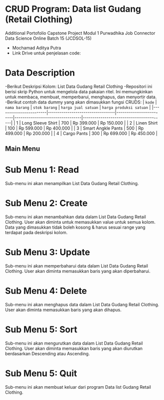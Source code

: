 # CRUD Program: Data list Gudang (Retail Clothing) 
Additional Portofolio Capstone Project Modul 1 Purwadhika Job Connector Data Science Online Batch 15 (JCDSOL-15)
- Mochamad Aditya Putra
- Link Drive untuk penjelasan code:

# Data Description
-Berikut Deskripsi Kolom:
 List Data Gudang Retail Clothing
-Repositori ini berisi skrip Python untuk mengelola data pakaian ritel. Ini memungkinkan untuk membaca, membuat, memperbarui, menghapus, dan menyortir data.
-Berikut contoh data dummy yang akan dimasukkan fungsi CRUDS:
| `kode`                 | `nama barang`                    | `stok barang`           | `harga jual satuan`              | `harga produksi satuan`                 |
|------------------------|----------------------------------|-------------------------|----------------------------------|-----------------------------------------|
| 1                      | Long Sleeve Shirt                |    700                  |     Rp 399.000                   |   Rp 150.000                            |
| 2                      | Linen Shirt                      |    100                  |     Rp 599.000                   |   Rp 400.000                            |
| 3                      | Smart Angkle Pants               |    500                  |     Rp 499.000                   |   Rp 200.000                            |
| 4                      | Cargo Pants                      |    300                  |     Rp 699.000                   |   Rp 450.000                            |



## Main Menu
# Sub Menu 1: Read
Sub-menu ini akan menampilkan List Data Gudang Retail Clothing.
# Sub Menu 2: Create
Sub-menu ini akan menambahkan data dalam List Data Gudang Retail Clothing. User akan diminta untuk memasukkan value untuk semua kolom. Data yang dimasukkan tidak boleh kosong & harus sesuai range yang terdapat pada deskripsi kolom.
# Sub Menu 3: Update
Sub-menu ini akan memperbaharui data dalam List Data Gudang Retail Clothing. User akan diminta memasukkan baris yang akan diperbaharui.
# Sub Menu 4: Delete
Sub-menu ini akan menghapus data dalam List Data Gudang Retail Clothing. User akan diminta memasukkan baris yang akan dihapus.
# Sub Menu 5: Sort
Sub-menu ini akan mengurutkan data dalam List Data Gudang Retail Clothing. User akan diminta memasukkan baris yang akan diurutkan berdasarkan Descending atau Ascending.
# Sub Menu 5: Quit
Sub-menu ini akan membuat keluar dari program Data list Gudang Retail Clothing.
